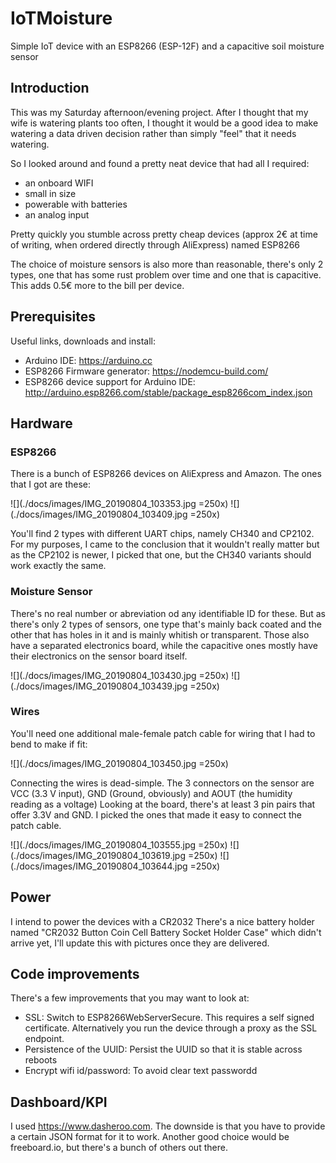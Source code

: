 # IoTMoisture
Simple IoT device with an ESP8266 (ESP-12F) and a capacitive soil moisture sensor

## Introduction

This was my Saturday afternoon/evening project. After I thought that my wife is watering plants too often, I thought it would be a good idea to make watering a data driven decision rather than simply "feel" that it needs watering.

So I looked around and found a pretty neat device that had all I required:
- an onboard WIFI
- small in size
- powerable with batteries
- an analog input

Pretty quickly you stumble across pretty cheap devices (approx 2€ at time of writing, when ordered directly through AliExpress) named ESP8266

The choice of moisture sensors is also more than reasonable, there's only 2 types, one that has some rust problem over time and one that is capacitive. This adds 0.5€ more to the bill per device.

## Prerequisites

Useful links, downloads and install:
- Arduino IDE: https://arduino.cc
- ESP8266 Firmware generator:  https://nodemcu-build.com/
- ESP8266 device support for Arduino IDE: http://arduino.esp8266.com/stable/package_esp8266com_index.json

## Hardware

### ESP8266 

There is a bunch of ESP8266 devices on AliExpress and Amazon. The ones that I got are these:

![](./docs/images/IMG_20190804_103353.jpg =250x)
![](./docs/images/IMG_20190804_103409.jpg =250x)

You'll find 2 types with different UART chips, namely CH340 and CP2102. For my purposes, I came to the conclusion that it wouldn't really matter but as the CP2102 is newer, I picked that one, but the CH340 variants should work exactly the same.

### Moisture Sensor

There's no real number or abreviation od any identifiable ID for these. But as there's only 2 types of sensors, one type that's mainly back coated and the other that has holes in it and is mainly whitish or transparent. Those also have  a separated electronics board, while the capacitive ones mostly have their electronics on the sensor board itself.

![](./docs/images/IMG_20190804_103430.jpg =250x)
![](./docs/images/IMG_20190804_103439.jpg =250x)

### Wires

You'll need one additional male-female patch cable for wiring that I had to bend to make if fit:

![](./docs/images/IMG_20190804_103450.jpg =250x)

Connecting the wires is dead-simple. The 3 connectors on the sensor are VCC (3.3 V input), GND (Ground, obviously) and AOUT (the humidity reading as a voltage)
Looking at the board, there's at least 3 pin pairs that offer 3.3V and GND. I picked the ones that made it easy to connect the patch cable.

![](./docs/images/IMG_20190804_103555.jpg =250x)
![](./docs/images/IMG_20190804_103619.jpg =250x)
![](./docs/images/IMG_20190804_103644.jpg =250x)

## Power

I intend to power the devices with a CR2032 There's a nice battery holder named "CR2032 Button Coin Cell Battery Socket Holder Case" which didn't arrive yet, I'll update this with pictures once they are delivered.


## Code improvements

There's a few improvements that you may want to look at:

- SSL: Switch to ESP8266WebServerSecure. This requires a self signed certificate. Alternatively you run the device through a proxy as the SSL endpoint.
- Persistence of the UUID: Persist the UUID so that it is stable across reboots
- Encrypt wifi id/password: To avoid clear text passwordd

## Dashboard/KPI

I used https://www.dasheroo.com. The downside is that you have to provide a certain JSON format for it to work. Another good choice would be freeboard.io, but there's a bunch of others out there.
